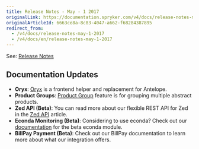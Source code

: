 ```yaml
---
title: Release Notes - May - 1 2017
originalLink: https://documentation.spryker.com/v4/docs/release-notes-may-1-2017
originalArticleId: 6663ce8a-8c83-4047-a662-f68284387895
redirect_from:
  - /v4/docs/release-notes-may-1-2017
  - /v4/docs/en/release-notes-may-1-2017
---
```


See: [Release Notes](https://cdn.document360.io/9fafa0d5-d76f-40c5-8b02-ab9515d3e879/Images/Documentation/Release_Notes_May_1_2017.pdf)

## Documentation Updates

* **Oryx**: [Oryx](/docs/scos/dev/developer-guides/202001.0/development-guide/front-end/zed/oryx-builder-overview-and-setup.html) is a frontend helper and replacement for Antelope. 
* **Product Groups**: [Product Group](/docs/scos/dev/features/202001.0/product-information-management/product-group.html) feature is for grouping multiple abstract products. 
* **Zed API (Beta)**: You can read more about our flexible REST API for Zed in the [Zed API](/docs/scos/dev/features/202001.0/sdk/zed-api/zed-api-configuration.html) article.
* **Econda Monitoring (Beta)**: Considering to use econda? Check out our [documentation](/docs/scos/dev/technology-partners/202001.0/marketing-and-conversion/personalization-and-cross-selling/econda/econda.html) for the beta econda module. 
* **BillPay Payment (Beta)**: Check out our BillPay documentation to learn more about what our integration offers. <!-- once moved, add a link (https://documentation.spryker.com/industry_partners/payment/billpay/billpay-integration.htm). -->
